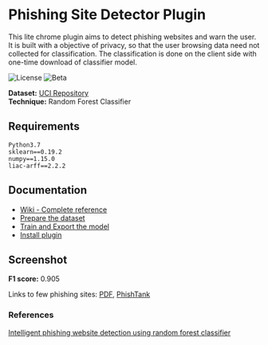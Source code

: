 # Phishing Site Detector Plugin 
This lite chrome plugin aims to detect phishing websites and warn the user. It is built with a objective of privacy, so that the user browsing data need not collected for classification. The classification is done on the client side with one-time download of classifier model.

![License](https://img.shields.io/github/license/mashape/apistatus.svg?style=popout) ![Beta](https://img.shields.io/badge/beta-v1.0.01-blue.svg)

**Dataset:** [UCI Repository](https://archive.ics.uci.edu/ml/datasets/phishing+websites)  
**Technique:** Random Forest Classifier

## Requirements
```
Python3.7
sklearn==0.19.2
numpy==1.15.0
liac-arff==2.2.2
```

## Documentation
* [Wiki - Complete reference](https://github.com/picopalette/phishing-detection-plugin/wiki)
* [Prepare the dataset](backend/dataset/)
* [Train and Export the model](backend/classifier/)
* [Install plugin](frontend/)

## Screenshot


**F1 score:** 0.905

Links to few phishing sites: [PDF](artifacts/url_list.pdf), [PhishTank](https://www.phishtank.com/)

### References
[Intelligent phishing website detection using random forest classifier](https://ieeexplore.ieee.org/abstract/document/8252051/)

